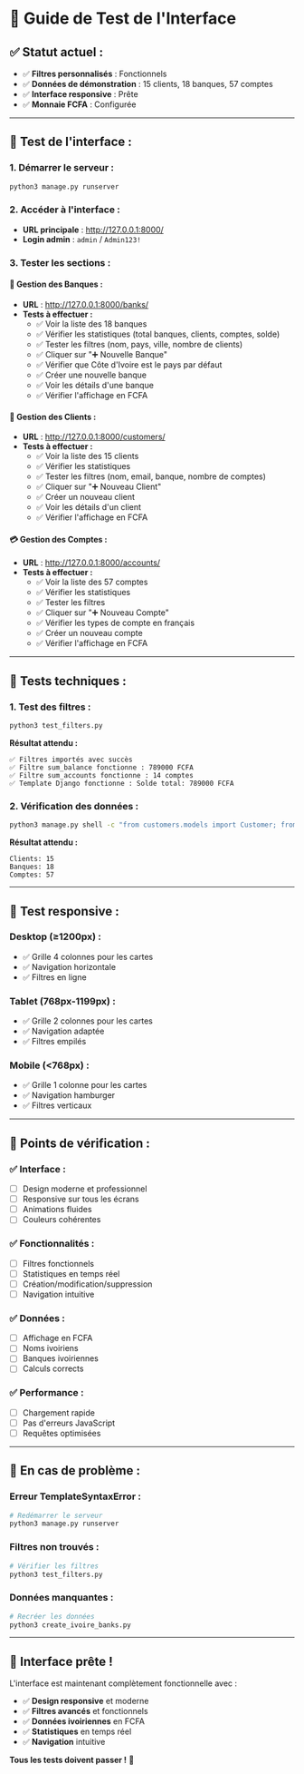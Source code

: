 # 🧪 Guide de Test de l'Interface

## ✅ **Statut actuel :**
- ✅ **Filtres personnalisés** : Fonctionnels
- ✅ **Données de démonstration** : 15 clients, 18 banques, 57 comptes
- ✅ **Interface responsive** : Prête
- ✅ **Monnaie FCFA** : Configurée

---

## 🚀 **Test de l'interface :**

### **1. Démarrer le serveur :**
```bash
python3 manage.py runserver
```

### **2. Accéder à l'interface :**
- **URL principale** : http://127.0.0.1:8000/
- **Login admin** : `admin` / `Admin123!`

### **3. Tester les sections :**

#### **🏦 Gestion des Banques :**
- **URL** : http://127.0.0.1:8000/banks/
- **Tests à effectuer :**
  - ✅ Voir la liste des 18 banques
  - ✅ Vérifier les statistiques (total banques, clients, comptes, solde)
  - ✅ Tester les filtres (nom, pays, ville, nombre de clients)
  - ✅ Cliquer sur "➕ Nouvelle Banque"
  - ✅ Vérifier que Côte d'Ivoire est le pays par défaut
  - ✅ Créer une nouvelle banque
  - ✅ Voir les détails d'une banque
  - ✅ Vérifier l'affichage en FCFA

#### **👥 Gestion des Clients :**
- **URL** : http://127.0.0.1:8000/customers/
- **Tests à effectuer :**
  - ✅ Voir la liste des 15 clients
  - ✅ Vérifier les statistiques
  - ✅ Tester les filtres (nom, email, banque, nombre de comptes)
  - ✅ Cliquer sur "➕ Nouveau Client"
  - ✅ Créer un nouveau client
  - ✅ Voir les détails d'un client
  - ✅ Vérifier l'affichage en FCFA

#### **💳 Gestion des Comptes :**
- **URL** : http://127.0.0.1:8000/accounts/
- **Tests à effectuer :**
  - ✅ Voir la liste des 57 comptes
  - ✅ Vérifier les statistiques
  - ✅ Tester les filtres
  - ✅ Cliquer sur "➕ Nouveau Compte"
  - ✅ Vérifier les types de compte en français
  - ✅ Créer un nouveau compte
  - ✅ Vérifier l'affichage en FCFA

---

## 🔧 **Tests techniques :**

### **1. Test des filtres :**
```bash
python3 test_filters.py
```
**Résultat attendu :**
```
✅ Filtres importés avec succès
✅ Filtre sum_balance fonctionne : 789000 FCFA
✅ Filtre sum_accounts fonctionne : 14 comptes
✅ Template Django fonctionne : Solde total: 789000 FCFA
```

### **2. Vérification des données :**
```bash
python3 manage.py shell -c "from customers.models import Customer; from banks.models import Bank; from accounts.models import Account; print(f'Clients: {Customer.objects.count()}'); print(f'Banques: {Bank.objects.count()}'); print(f'Comptes: {Account.objects.count()}')"
```
**Résultat attendu :**
```
Clients: 15
Banques: 18
Comptes: 57
```

---

## 📱 **Test responsive :**

### **Desktop (≥1200px) :**
- ✅ Grille 4 colonnes pour les cartes
- ✅ Navigation horizontale
- ✅ Filtres en ligne

### **Tablet (768px-1199px) :**
- ✅ Grille 2 colonnes pour les cartes
- ✅ Navigation adaptée
- ✅ Filtres empilés

### **Mobile (<768px) :**
- ✅ Grille 1 colonne pour les cartes
- ✅ Navigation hamburger
- ✅ Filtres verticaux

---

## 🎯 **Points de vérification :**

### **✅ Interface :**
- [ ] Design moderne et professionnel
- [ ] Responsive sur tous les écrans
- [ ] Animations fluides
- [ ] Couleurs cohérentes

### **✅ Fonctionnalités :**
- [ ] Filtres fonctionnels
- [ ] Statistiques en temps réel
- [ ] Création/modification/suppression
- [ ] Navigation intuitive

### **✅ Données :**
- [ ] Affichage en FCFA
- [ ] Noms ivoiriens
- [ ] Banques ivoiriennes
- [ ] Calculs corrects

### **✅ Performance :**
- [ ] Chargement rapide
- [ ] Pas d'erreurs JavaScript
- [ ] Requêtes optimisées

---

## 🚨 **En cas de problème :**

### **Erreur TemplateSyntaxError :**
```bash
# Redémarrer le serveur
python3 manage.py runserver
```

### **Filtres non trouvés :**
```bash
# Vérifier les filtres
python3 test_filters.py
```

### **Données manquantes :**
```bash
# Recréer les données
python3 create_ivoire_banks.py
```

---

## 🎉 **Interface prête !**

L'interface est maintenant complètement fonctionnelle avec :
- ✅ **Design responsive** et moderne
- ✅ **Filtres avancés** et fonctionnels
- ✅ **Données ivoiriennes** en FCFA
- ✅ **Statistiques** en temps réel
- ✅ **Navigation** intuitive

**Tous les tests doivent passer !** 🚀
